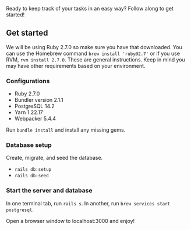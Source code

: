 Ready to keep track of your tasks in an easy way? Follow along to get started!

## Get started
We will be using Ruby 2.7.0 so make sure you have that downloaded. You can use the Homebrew command `brew install 'ruby@2.7'`
or if you use RVM, `rvm install 2.7.0`. These are general instructions. Keep in mind you may have other requirements based on your environment.

### Configurations
* Ruby 2.7.0
* Bundler version 2.1.1
* PostgreSQL 14.2
* Yarn 1.22.17
* Webpacker 5.4.4

Run `bundle install` and install any missing gems.

### Database setup
Create, migrate, and seed the database.
* `rails db:setup`
* `rails db:seed`

### Start the server and database
In one terminal tab, run `rails s`. In another, run `brew services start postgresql`.

Open a browser window to localhost:3000 and enjoy!